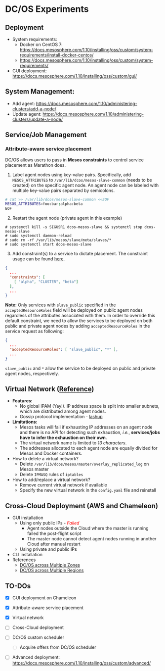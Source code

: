 DC/OS Experiments
=================

## Deployment
- System requirements:
   - Docker on CentOS 7: https://docs.mesosphere.com/1.10/installing/oss/custom/system-requirements/install-docker-centos/
   - https://docs.mesosphere.com/1.10/installing/oss/custom/system-requirements/
- GUI deployment: https://docs.mesosphere.com/1.10/installing/oss/custom/gui/

## System Management:
- Add agent: https://docs.mesosphere.com/1.10/administering-clusters/add-a-node/
- Update agent: https://docs.mesosphere.com/1.10/administering-clusters/update-a-node/

## Service/Job Management

### Attribute-aware service placement

DC/OS allows users to pass in **Mesos constraints** to control service placement as Marathon does.

1. Label agent nodes using key-value pairs. Specifically, add `MESOS_ATTRIBUTES` to `/var/lib/dcos/mesos-slave-common` (needs to be created) on the specific agent node. An agent node can
be labeled with multiple key-value pairs separated by semicolons.

```bash
# cat >> /var/lib/dcos/mesos-slave-common <<EOF
MESOS_ATTRIBUTES=foo:bar;alpha:beta
EOF
```

2. Restart the agent node (private agent in this example)
```
# systemctl kill -s SIGUSR1 dcos-mesos-slave && systemctl stop dcos-mesos-slave
# ⁠⁠sudo systemctl daemon-reload
# ⁠⁠⁠⁠sudo rm -rf /var/lib/mesos/slave/meta/slaves/*
# sudo systemctl start dcos-mesos-slave
```

3. Add constraint(s) to a service to dictate placement. The constraint usage can be found [here](https://docs.mesosphere.com/1.11/deploying-services/marathon-constraints/).
```json
{
  ...
  "constraints": [
    [ "alpha", "CLUSTER", "beta"]
  ],
  ...
}
```

**Note:** Only services with `slave_public` specified in the `acceptedResourceRoles` field will be deployed on public agent nodes regardless of the attributes associated with them. In order
to override this default constraint, we need to allow the services to be deployed on both public and private agent nodes by adding `acceptedResourceRoles` in the service request as following:

```json
{
  ...
  "acceptedResourceRoles": [ "slave_public", "*" ],
  ...
}

```

`slave_public` and `*` allow the service to be deployed on public and private agent nodes, respectively.


## Virtual Network ([Reference](https://docs.mesosphere.com/1.10/networking/virtual-networks/))

- **Features:**
    - No global IPAM (Yay!). IP address space is split into smaller subnets, which are distributed among agent nodes.
    - Gossip protocol implementation - [lashup](https://github.com/dcos/lashup)
- **Limitations:**
    - Mesos tasks will fail if exhausting IP addresses on an agent node and there is no API for detecting such exhaustion, *i.e.*, **services/jobs have to infer the exhaustion on their own**.
    - The virtual network name is limited to *13 characters*.
    - The addresses allocated to each agent node are equally divided for Mesos and Docker containers.
- How to delete a virtual network?
    - Delete `/var/lib/dcos/mesos/master/overlay_replicated_log` on Mesos master
    - Delete `IPMASQ` rules of `iptables`
- How to add/replace a virtual network?
    - Remove current virtual network if available
    - Specify the new virtual network in the `config.yaml` file and reinstall


## Cross-Cloud Deployment (AWS and Chameleon)
- GUI installation
    - Using only public IPs - <span style="color:red"> *Failed* </span>
        - Agent nodes outside the Cloud where the master is running failed the post-flight script
        - The master node cannot detect agent nodes running in another Cloud after manual restart
    - Using private and public IPs
- CLI installation
- References
    - [DC/OS across Multiple Zones](https://docs.mesosphere.com/1.10/installing/high-availability/multi-zone/)
    - [DC/OS across Multiple Regions](https://docs.mesosphere.com/1.10/installing/high-availability/multi-region/)




## TO-DOs
- [x] GUI deployment on Chameleon
- [x] Attribute-aware service placement
- [x] Virtual network
- [ ] Cross-Cloud deployment
- [ ] DC/OS custom scheduler
    - [ ] Acquire offers from DC/OS scheduler
- [ ] Advanced deployment: https://docs.mesosphere.com/1.10/installing/oss/custom/advanced/


